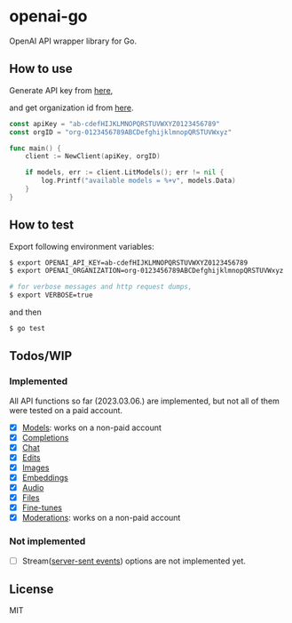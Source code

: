 # openai-go

OpenAI API wrapper library for Go.

## How to use

Generate API key from [here](https://platform.openai.com/account/api-keys),

and get organization id from [here](https://platform.openai.com/account/org-settings).

```go
const apiKey = "ab-cdefHIJKLMNOPQRSTUVWXYZ0123456789"
const orgID = "org-0123456789ABCDefghijklmnopQRSTUVWxyz"

func main() {
    client := NewClient(apiKey, orgID)

    if models, err := client.LitModels(); err != nil {
        log.Printf("available models = %+v", models.Data)
    }
}
```

## How to test

Export following environment variables:

```bash
$ export OPENAI_API_KEY=ab-cdefHIJKLMNOPQRSTUVWXYZ0123456789
$ export OPENAI_ORGANIZATION=org-0123456789ABCDefghijklmnopQRSTUVWxyz

# for verbose messages and http request dumps,
$ export VERBOSE=true

```

and then

```bash
$ go test
```

## Todos/WIP

### Implemented

All API functions so far (2023.03.06.) are implemented, but not all of them were tested on a paid account.

- [X] [Models](https://platform.openai.com/docs/api-reference/models): works on a non-paid account
- [X] [Completions](https://platform.openai.com/docs/api-reference/completions)
- [X] [Chat](https://platform.openai.com/docs/api-reference/chat)
- [X] [Edits](https://platform.openai.com/docs/api-reference/edits)
- [X] [Images](https://platform.openai.com/docs/api-reference/images)
- [X] [Embeddings](https://platform.openai.com/docs/api-reference/embeddings)
- [X] [Audio](https://platform.openai.com/docs/api-reference/audio)
- [X] [Files](https://platform.openai.com/docs/api-reference/files)
- [X] [Fine-tunes](https://platform.openai.com/docs/api-reference/fine-tunes)
- [X] [Moderations](https://platform.openai.com/docs/api-reference/moderations): works on a non-paid account

### Not implemented

- [ ] Stream([server-sent events](https://developer.mozilla.org/en-US/docs/Web/API/Server-sent_events/Using_server-sent_events#event_stream_format)) options are not implemented yet.

## License

MIT

